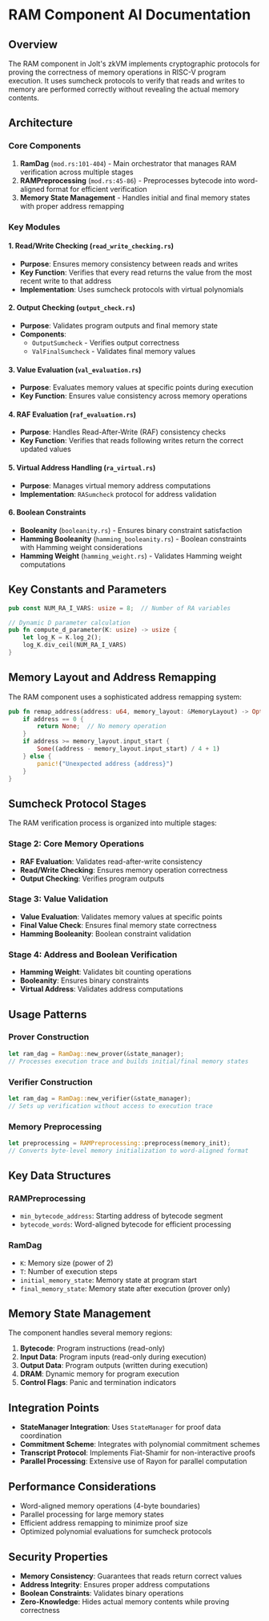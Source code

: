 # RAM Component AI Documentation

## Overview

The RAM component in Jolt's zkVM implements cryptographic protocols for proving the correctness of memory operations in RISC-V program execution. It uses sumcheck protocols to verify that reads and writes to memory are performed correctly without revealing the actual memory contents.

## Architecture

### Core Components

1. **RamDag** (`mod.rs:101-404`) - Main orchestrator that manages RAM verification across multiple stages
2. **RAMPreprocessing** (`mod.rs:45-86`) - Preprocesses bytecode into word-aligned format for efficient verification
3. **Memory State Management** - Handles initial and final memory states with proper address remapping

### Key Modules

#### 1. Read/Write Checking (`read_write_checking.rs`)
- **Purpose**: Ensures memory consistency between reads and writes
- **Key Function**: Verifies that every read returns the value from the most recent write to that address
- **Implementation**: Uses sumcheck protocols with virtual polynomials

#### 2. Output Checking (`output_check.rs`)
- **Purpose**: Validates program outputs and final memory state
- **Components**:
  - `OutputSumcheck` - Verifies output correctness
  - `ValFinalSumcheck` - Validates final memory values

#### 3. Value Evaluation (`val_evaluation.rs`)
- **Purpose**: Evaluates memory values at specific points during execution
- **Key Function**: Ensures value consistency across memory operations

#### 4. RAF Evaluation (`raf_evaluation.rs`)
- **Purpose**: Handles Read-After-Write (RAF) consistency checks
- **Key Function**: Verifies that reads following writes return the correct updated values

#### 5. Virtual Address Handling (`ra_virtual.rs`)
- **Purpose**: Manages virtual memory address computations
- **Implementation**: `RASumcheck` protocol for address validation

#### 6. Boolean Constraints
- **Booleanity** (`booleanity.rs`) - Ensures binary constraint satisfaction
- **Hamming Booleanity** (`hamming_booleanity.rs`) - Boolean constraints with Hamming weight considerations
- **Hamming Weight** (`hamming_weight.rs`) - Validates Hamming weight computations

## Key Constants and Parameters

```rust
pub const NUM_RA_I_VARS: usize = 8;  // Number of RA variables

// Dynamic D parameter calculation
pub fn compute_d_parameter(K: usize) -> usize {
    let log_K = K.log_2();
    log_K.div_ceil(NUM_RA_I_VARS)
}
```

## Memory Layout and Address Remapping

The RAM component uses a sophisticated address remapping system:

```rust
pub fn remap_address(address: u64, memory_layout: &MemoryLayout) -> Option<u64> {
    if address == 0 {
        return None;  // No memory operation
    }
    if address >= memory_layout.input_start {
        Some((address - memory_layout.input_start) / 4 + 1)
    } else {
        panic!("Unexpected address {address}")
    }
}
```

## Sumcheck Protocol Stages

The RAM verification process is organized into multiple stages:

### Stage 2: Core Memory Operations
- **RAF Evaluation**: Validates read-after-write consistency
- **Read/Write Checking**: Ensures memory operation correctness
- **Output Checking**: Verifies program outputs

### Stage 3: Value Validation
- **Value Evaluation**: Validates memory values at specific points
- **Final Value Check**: Ensures final memory state correctness
- **Hamming Booleanity**: Boolean constraint validation

### Stage 4: Address and Boolean Verification
- **Hamming Weight**: Validates bit counting operations
- **Booleanity**: Ensures binary constraints
- **Virtual Address**: Validates address computations

## Usage Patterns

### Prover Construction
```rust
let ram_dag = RamDag::new_prover(&state_manager);
// Processes execution trace and builds initial/final memory states
```

### Verifier Construction
```rust
let ram_dag = RamDag::new_verifier(&state_manager);
// Sets up verification without access to execution trace
```

### Memory Preprocessing
```rust
let preprocessing = RAMPreprocessing::preprocess(memory_init);
// Converts byte-level memory initialization to word-aligned format
```

## Key Data Structures

### RAMPreprocessing
- `min_bytecode_address`: Starting address of bytecode segment
- `bytecode_words`: Word-aligned bytecode for efficient processing

### RamDag
- `K`: Memory size (power of 2)
- `T`: Number of execution steps
- `initial_memory_state`: Memory state at program start
- `final_memory_state`: Memory state after execution (prover only)

## Memory State Management

The component handles several memory regions:
1. **Bytecode**: Program instructions (read-only)
2. **Input Data**: Program inputs (read-only during execution)
3. **Output Data**: Program outputs (written during execution)
4. **DRAM**: Dynamic memory for program execution
5. **Control Flags**: Panic and termination indicators

## Integration Points

- **StateManager Integration**: Uses `StateManager` for proof data coordination
- **Commitment Scheme**: Integrates with polynomial commitment schemes
- **Transcript Protocol**: Implements Fiat-Shamir for non-interactive proofs
- **Parallel Processing**: Extensive use of Rayon for parallel computation

## Performance Considerations

- Word-aligned memory operations (4-byte boundaries)
- Parallel processing for large memory states
- Efficient address remapping to minimize proof size
- Optimized polynomial evaluations for sumcheck protocols

## Security Properties

- **Memory Consistency**: Guarantees that reads return correct values
- **Address Integrity**: Ensures proper address computations
- **Boolean Constraints**: Validates binary operations
- **Zero-Knowledge**: Hides actual memory contents while proving correctness